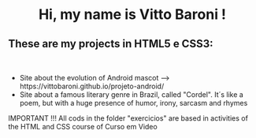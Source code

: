<div align="center">
     <h1>  Hi, my name is Vitto Baroni ! </h1>
</div>
<h2>These are my projects in HTML5 e CSS3: </h2><br>

<ul>
    <li> Site about the evolution of Android mascot --> https://vittobaroni.github.io/projeto-android/
     </li> 
     <li> Site about a famous literary genre in Brazil, called "Cordel". It´s like a poem, but with a huge presence of humor, irony, sarcasm and rhymes
</ul>
<p> IMPORTANT !!! All cods in the folder "exercicios" are based in activities of the HTML and CSS course of Curso em Video
